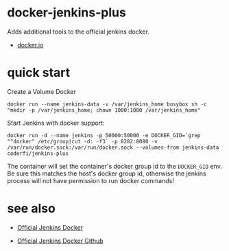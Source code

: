 # docker-jenkins-plus

Adds additional tools to the official jenkins docker.

* [docker.io](https://docs.docker.com/installation/debian/)

# quick start

Create a Volume Docker

    docker run --name jenkins-data -v /var/jenkins_home busybox sh -c "mkdir -p /var/jenkins_home; chown 1000:1000 /var/jenkins_home"

Start Jenkins with docker support:

    docker run -d --name jenkins -p 50000:50000 -e DOCKER_GID=`grep "^docker" /etc/group|cut -d: -f3` -p 8282:8080 -v /var/run/docker.sock:/var/run/docker.sock --volumes-from jenkins-data coderfi/jenkins-plus

The container will set the container's docker group id to the `DOCKER_GID` env. Be sure this matches the host's docker group id, otherwise
the jenkins process will not have permission to run docker commands!

# see also

* [Official Jenkins Docker](https://registry.hub.docker.com/_/jenkins/)

* [Official Jenkins Docker Github](https://github.com/cloudbees/jenkins-ci.org-docker)
